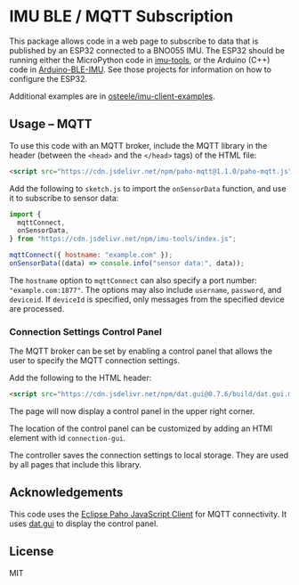 # IMU BLE / MQTT Subscription

This package allows code in a web page to subscribe to data that is published by
an ESP32 connected to a BNO055 IMU. The ESP32 should be running either the
MicroPython code in [imu-tools](https://github.com/osteele/imu-tools), or the
Arduino (C++) code in
[Arduino-BLE-IMU](https://github.com/osteele/Arduino-BLE-IMU). See those
projects for information on how to configure the ESP32.

Additional examples are in
[osteele/imu-client-examples](https://github.com/osteele/imu-client-examples).

## Usage – MQTT

To use this code with an MQTT broker, include the MQTT library in the header
(between the `<head>` and the `</head>` tags) of the HTML file:

```html
<script src="https://cdn.jsdelivr.net/npm/paho-mqtt@1.1.0/paho-mqtt.js"></script>
```

Add the following to `sketch.js` to import the `onSensorData` function, and use
it to subscribe to sensor data:

```js
import {
  mqttConnect,
  onSensorData,
} from "https://cdn.jsdelivr.net/npm/imu-tools/index.js";

mqttConnect({ hostname: "example.com" });
onSensorData((data) => console.info("sensor data:", data));
```

The `hostname` option to `mqttConnect` can also specify a port number:
`"example.com:1877"`. The options may also include `username`, `password`, and
`deviceid`. If `deviceId` is specified, only messages from the specified device
are processed.

### Connection Settings Control Panel

The MQTT broker can be set by enabling a control panel that allows the user to
specify the MQTT connection settings.

Add the following to the HTML header:

```html
<script src="https://cdn.jsdelivr.net/npm/dat.gui@0.7.6/build/dat.gui.min.js"></script>
```

The page will now display a control panel in the upper right corner.

The location of the control panel can be customized by adding an HTMl element
with id `connection-gui`.

The controller saves the connection settings to local storage. They are used by
all pages that include this library.

## Acknowledgements

This code uses the [Eclipse Paho JavaScript
Client](https://www.eclipse.org/paho/clients/js/) for MQTT connectivity. It uses
[dat.gui](https://github.com/dataarts/dat.gui) to display the control panel.

## License

MIT

